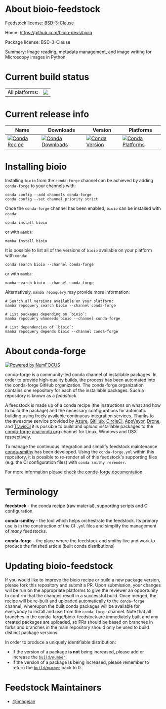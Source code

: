 About bioio-feedstock
=====================

Feedstock license: [BSD-3-Clause](https://github.com/conda-forge/bioio-feedstock/blob/main/LICENSE.txt)

Home: https://github.com/bioio-devs/bioio

Package license: BSD-3-Clause

Summary: Image reading, metadata management, and image writing for Microscopy images in Python

Current build status
====================


<table><tr><td>All platforms:</td>
    <td>
      <a href="https://dev.azure.com/conda-forge/feedstock-builds/_build/latest?definitionId=25481&branchName=main">
        <img src="https://dev.azure.com/conda-forge/feedstock-builds/_apis/build/status/bioio-feedstock?branchName=main">
      </a>
    </td>
  </tr>
</table>

Current release info
====================

| Name | Downloads | Version | Platforms |
| --- | --- | --- | --- |
| [![Conda Recipe](https://img.shields.io/badge/recipe-bioio-green.svg)](https://anaconda.org/conda-forge/bioio) | [![Conda Downloads](https://img.shields.io/conda/dn/conda-forge/bioio.svg)](https://anaconda.org/conda-forge/bioio) | [![Conda Version](https://img.shields.io/conda/vn/conda-forge/bioio.svg)](https://anaconda.org/conda-forge/bioio) | [![Conda Platforms](https://img.shields.io/conda/pn/conda-forge/bioio.svg)](https://anaconda.org/conda-forge/bioio) |

Installing bioio
================

Installing `bioio` from the `conda-forge` channel can be achieved by adding `conda-forge` to your channels with:

```
conda config --add channels conda-forge
conda config --set channel_priority strict
```

Once the `conda-forge` channel has been enabled, `bioio` can be installed with `conda`:

```
conda install bioio
```

or with `mamba`:

```
mamba install bioio
```

It is possible to list all of the versions of `bioio` available on your platform with `conda`:

```
conda search bioio --channel conda-forge
```

or with `mamba`:

```
mamba search bioio --channel conda-forge
```

Alternatively, `mamba repoquery` may provide more information:

```
# Search all versions available on your platform:
mamba repoquery search bioio --channel conda-forge

# List packages depending on `bioio`:
mamba repoquery whoneeds bioio --channel conda-forge

# List dependencies of `bioio`:
mamba repoquery depends bioio --channel conda-forge
```


About conda-forge
=================

[![Powered by
NumFOCUS](https://img.shields.io/badge/powered%20by-NumFOCUS-orange.svg?style=flat&colorA=E1523D&colorB=007D8A)](https://numfocus.org)

conda-forge is a community-led conda channel of installable packages.
In order to provide high-quality builds, the process has been automated into the
conda-forge GitHub organization. The conda-forge organization contains one repository
for each of the installable packages. Such a repository is known as a *feedstock*.

A feedstock is made up of a conda recipe (the instructions on what and how to build
the package) and the necessary configurations for automatic building using freely
available continuous integration services. Thanks to the awesome service provided by
[Azure](https://azure.microsoft.com/en-us/services/devops/), [GitHub](https://github.com/),
[CircleCI](https://circleci.com/), [AppVeyor](https://www.appveyor.com/),
[Drone](https://cloud.drone.io/welcome), and [TravisCI](https://travis-ci.com/)
it is possible to build and upload installable packages to the
[conda-forge](https://anaconda.org/conda-forge) [anaconda.org](https://anaconda.org/)
channel for Linux, Windows and OSX respectively.

To manage the continuous integration and simplify feedstock maintenance
[conda-smithy](https://github.com/conda-forge/conda-smithy) has been developed.
Using the ``conda-forge.yml`` within this repository, it is possible to re-render all of
this feedstock's supporting files (e.g. the CI configuration files) with ``conda smithy rerender``.

For more information please check the [conda-forge documentation](https://conda-forge.org/docs/).

Terminology
===========

**feedstock** - the conda recipe (raw material), supporting scripts and CI configuration.

**conda-smithy** - the tool which helps orchestrate the feedstock.
                   Its primary use is in the construction of the CI ``.yml`` files
                   and simplify the management of *many* feedstocks.

**conda-forge** - the place where the feedstock and smithy live and work to
                  produce the finished article (built conda distributions)


Updating bioio-feedstock
========================

If you would like to improve the bioio recipe or build a new
package version, please fork this repository and submit a PR. Upon submission,
your changes will be run on the appropriate platforms to give the reviewer an
opportunity to confirm that the changes result in a successful build. Once
merged, the recipe will be re-built and uploaded automatically to the
`conda-forge` channel, whereupon the built conda packages will be available for
everybody to install and use from the `conda-forge` channel.
Note that all branches in the conda-forge/bioio-feedstock are
immediately built and any created packages are uploaded, so PRs should be based
on branches in forks and branches in the main repository should only be used to
build distinct package versions.

In order to produce a uniquely identifiable distribution:
 * If the version of a package **is not** being increased, please add or increase
   the [``build/number``](https://docs.conda.io/projects/conda-build/en/latest/resources/define-metadata.html#build-number-and-string).
 * If the version of a package **is** being increased, please remember to return
   the [``build/number``](https://docs.conda.io/projects/conda-build/en/latest/resources/define-metadata.html#build-number-and-string)
   back to 0.

Feedstock Maintainers
=====================

* [@imagejan](https://github.com/imagejan/)

